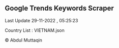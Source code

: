 

## Google Trends Keywords Scraper 
 
Last Update 29-11-2022 , 05:25:23

Country List :
VIETNAM.json



© Abdul Muttaqin 
